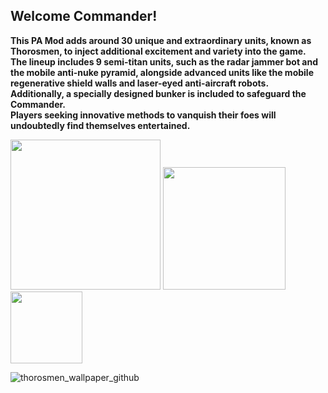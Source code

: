 ## Welcome Commander!
**This PA Mod adds around 30 unique and extraordinary units, known as Thorosmen, to inject additional excitement and variety into the game.  
The lineup includes 9 semi-titan units, such as the radar jammer bot and the mobile anti-nuke pyramid, alongside advanced units like the mobile regenerative shield walls and laser-eyed anti-aircraft robots.  
Additionally, a specially designed bunker is included to safeguard the Commander.  
Players seeking innovative methods to vanquish their foes will undoubtedly find themselves entertained.**

[<img src="https://user-images.githubusercontent.com/104906253/226180751-26cf2511-928b-4a13-8eb5-708f12db590f.png" width="240"  />](https://atlaslord.github.io/thorosmen_wiki)
[<img src="https://user-images.githubusercontent.com/104906253/226180748-05321a0d-d047-47d6-9aef-297c665a3493.png" width="196"  />](https://github.com/ATLASLORD/Thorosmen/discussions/7)
[<img src="https://user-images.githubusercontent.com/104906253/226180752-b5d82d06-d77d-42de-94dc-63ae2acae0c3.png" width="115"  />](https://github.com/ATLASLORD/Thorosmen/archive/refs/heads/main.zip)

![thorosmen_wallpaper_github](https://github.com/ATLASLORD/Thorosmen/assets/104906253/1a134cdf-416a-4816-97b7-5d01d6aae1b3)

